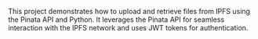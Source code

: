 

This project demonstrates how to upload and retrieve files from IPFS using the Pinata API and Python. It leverages the Pinata API for seamless interaction with the IPFS network and uses JWT tokens for authentication.
